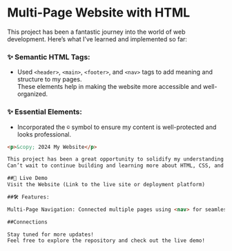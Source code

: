 # Multi-Page Website with HTML 

This project has been a fantastic journey into the world of web development. Here’s what I’ve learned and implemented so far:

### ✨ Semantic HTML Tags:
- Used `<header>`, `<main>`, `<footer>`, and `<nav>` tags to add meaning and structure to my pages.  
These elements help in making the website more accessible and well-organized.

### ✨ Essential Elements:
- Incorporated the `©` symbol to ensure my content is well-protected and looks professional. 

```html
<p>&copy; 2024 My Website</p>

This project has been a great opportunity to solidify my understanding of HTML and its practical applications.
Can’t wait to continue building and learning more about HTML, CSS, and web design!

##🌟 Live Demo
Visit the Website (Link to the live site or deployment platform)

##🛠️ Features:

Multi-Page Navigation: Connected multiple pages using <nav> for seamless browsing.

##Connections

Stay tuned for more updates!
Feel free to explore the repository and check out the live demo!
